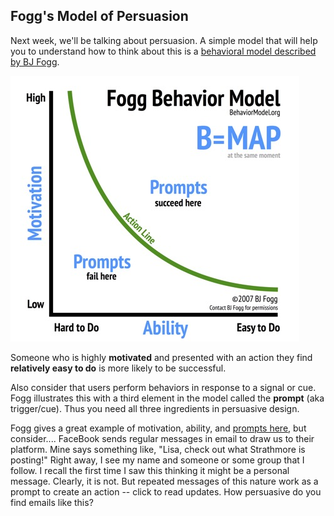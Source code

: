 ## Fogg's Model of Persuasion

Next week, we'll be talking about persuasion. A simple model that will help you to understand how to think about this is a [behavioral model described by BJ Fogg](http://mebook.se/images/page_file/38/Fogg%20Behavior%20Model.pdf).

![](images/fogg-behavior-model.jpg)

Someone who is highly **motivated** and presented with an action they find **relatively easy to do** is more likely to be successful.

Also consider that users perform behaviors in response to a signal or cue. Fogg illustrates this with a third element in the model called the **prompt** (aka trigger/cue). Thus you need all three ingredients in persuasive design.

Fogg gives a great example of motivation, ability, and [prompts here](https://www.behaviormodel.org/prompts.html), but consider.... FaceBook sends regular messages in email to draw us to their platform. Mine says something like, "Lisa, check out what Strathmore is posting!" Right away, I see my name and someone or some group that I follow. I recall the first time I saw this thinking it might be a personal message. Clearly, it is not. But repeated messages of this nature work as a prompt to create an action -- click to read updates. How persuasive do you find emails like this?
